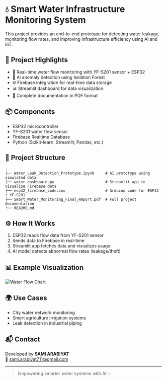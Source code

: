 
# 💧 Smart Water Infrastructure Monitoring System

This project provides an end-to-end prototype for detecting water leakage, monitoring flow rates, and improving infrastructure efficiency using AI and IoT.

## 🚀 Project Highlights

- 📡 Real-time water flow monitoring with YF-S201 sensor + ESP32
- 🧠 AI anomaly detection using Isolation Forest
- 🌐 Firebase integration for real-time data storage
- 📊 Streamlit dashboard for data visualization
- 📄 Complete documentation in PDF format

## 📦 Components

- ESP32 microcontroller
- YF-S201 water flow sensor
- Firebase Realtime Database
- Python (Scikit-learn, Streamlit, Pandas, etc.)

## 📁 Project Structure

```
.
├── Water_Leak_Detection_Prototype.ipynb     # AI prototype using simulated data
├── water_dashboard.py                       # Streamlit app to visualize Firebase data
├── esp32_firebase_code.ino                  # Arduino code for ESP32 + YF-S201
├── Smart_Water_Monitoring_Final_Report.pdf  # Full project documentation
└── README.md
```

## ⚙️ How It Works

1. ESP32 reads flow data from YF-S201 sensor
2. Sends data to Firebase in real-time
3. Streamlit app fetches data and visualizes usage
4. AI model detects abnormal flow rates (leakage/theft)

## 📊 Example Visualization

![Water Flow Chart](simulated_water_flow_plot.png)

## 🌍 Use Cases

- City water network monitoring
- Smart agriculture irrigation systems
- Leak detection in industrial piping

## 📬 Contact

Developed by **SAMI ARABIYAT**  
📧 sami.arabiyat711@gmail.com  

---

> Empowering smarter water systems with AI 💡

